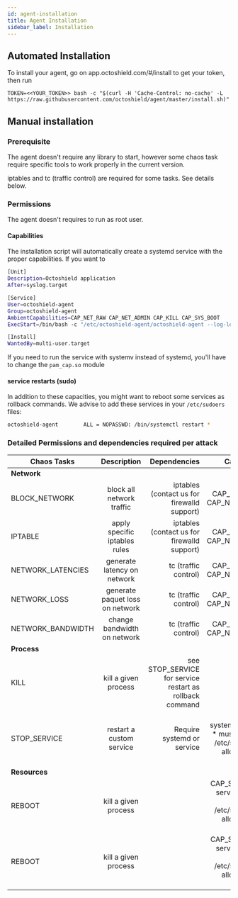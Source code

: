 ```yaml
---
id: agent-installation
title: Agent Installation
sidebar_label: Installation
---
```

## Automated Installation

To install your agent, go on app.octoshield.com/#/install to get your token, then run
```
TOKEN=<<YOUR_TOKEN>> bash -c "$(curl -H 'Cache-Control: no-cache' -L https://raw.githubusercontent.com/octoshield/agent/master/install.sh)"
```

## Manual installation

### Prerequisite
The agent doesn't require any library to start, however some chaos task require specific tools to work properly in the current version.

iptables and tc (traffic control) are required for some tasks. See details below.

### Permissions
The agent doesn't requires to run as root user.  
#### Capabilities
The installation script will automatically create a systemd service with the proper capabilities. If you want to 

```bash
[Unit]
Description=Octoshield application
After=syslog.target

[Service]
User=octoshield-agent
Group=octoshield-agent
AmbientCapabilities=CAP_NET_RAW CAP_NET_ADMIN CAP_KILL CAP_SYS_BOOT
ExecStart=/bin/bash -c "/etc/octoshield-agent/octoshield-agent --log-level DEBUG >> /etc/octoshield-agent/agent.log 2>&1"

[Install]
WantedBy=multi-user.target
```
If you need to run the service with systemv instead of systemd, you'll have to change the `pam_cap.so` module

#### service restarts (sudo)
In addition to these capacities, you might want to reboot some services as rollback commands. We advise to add these services in your `/etc/sudoers` files:

```bash
octoshield-agent        ALL = NOPASSWD: /bin/systemctl restart *
``` 

### Detailed Permissions and dependencies required per attack

| Chaos Tasks       | Description                   | Dependencies                                | Capabilities
| -------------     |:-----------------------------:| -------------------------------------------:| ---------------:|
| **Network**       |
| BLOCK_NETWORK     | block all network traffic     | iptables (contact us for firewalld support) |  CAP_NET_RAW, CAP_NET_ADMIN| 
| IPTABLE           | apply specific iptables rules | iptables (contact us for firewalld support) |  CAP_NET_RAW, CAP_NET_ADMIN|
| NETWORK_LATENCIES | generate latency on network   | tc (traffic control)                        |  CAP_NET_RAW, CAP_NET_ADMIN|
| NETWORK_LOSS      | generate paquet loss on network   | tc (traffic control)                        |  CAP_NET_RAW, CAP_NET_ADMIN|
| NETWORK_BANDWIDTH | change bandwidth on network   | tc (traffic control)                        |  CAP_NET_RAW, CAP_NET_ADMIN|
| **Process**       |
| KILL              | kill a given process          | see STOP_SERVICE for service restart as rollback command |  CAP_KILL                                                                          | 
| STOP_SERVICE      | restart a custom service      | Require systemd or service                               |  sudo systemd/service * must be set in /etc/sudoers to allow service restart       | 
| **Resources**     |
| REBOOT            | kill a given process          |                                                          |  CAP_SYS_BOOT service * must be set in /etc/sudoers to allow service restart       | 
| REBOOT            | kill a given process          |                                                          |  CAP_SYS_BOOT service * must be set in /etc/sudoers to allow service restart       | 
